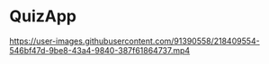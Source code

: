# QuizApp


https://user-images.githubusercontent.com/91390558/218409554-546bf47d-9be8-43a4-9840-387f61864737.mp4

